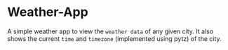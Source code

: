 # Weather-App

A simple weather app to view the `weather data` of any given city. It also shows the current `time` and `timezone` (implemented using pytz) of the city.
